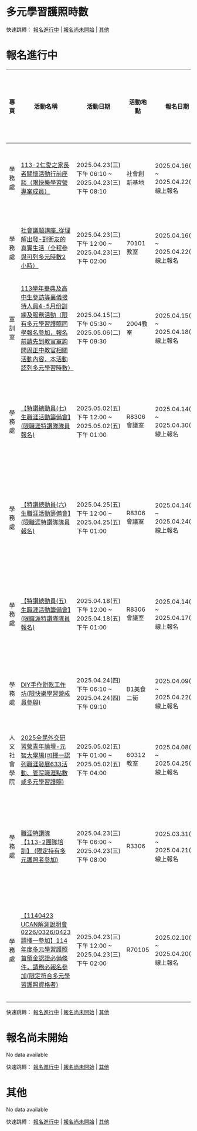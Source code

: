 # 多元學習護照時數


快速跳轉： [報名進行中](#報名進行中) | [報名尚未開始](#報名尚未開始) | [其他](#其他)

# 報名進行中

| 專頁 | 活動名稱 | 活動日期 | 活動地點 | 報名日期 | 報名狀態 | 服務學習 | 多元學習護照時數 |
|----|----|----|----|----|----|----|----|
| 學務處 | [113-2仁愛之家長者關懷活動行前座談（限快樂學習營專案成員）](https://portalx.yzu.edu.tw/PortalSocialVB/FPage/PageActivityDetail.aspx?Menu=Act&ActID=14579) | 2025.04.23(三) 下午 06:10 ~ 2025.04.23(三) 下午 08:10 | 社會創新基地 | 2025.04.16(三) ~ 2025.04.22(二) 線上報名 | 已報名人數：12 名額限制：28 | 無 | 2小時 |
| 學務處 | [社會議題講座_從理解出發-對街友的真實生活（全程參與可列多元時數2小時）](https://portalx.yzu.edu.tw/PortalSocialVB/FPage/PageActivityDetail.aspx?Menu=Act&ActID=14576) | 2025.04.23(三) 下午 12:00 ~ 2025.04.23(三) 下午 02:00 | 70101教室 | 2025.04.16(三) ~ 2025.04.22(二) 線上報名 | 已報名人數：13 名額限制：80 | 無 | 2小時 |
| 軍訓室 | [113學年畢典及高中生參訪等襄儀接待人員4-5月份訓練及服務活動（限有多元學習護照同學報名參加，報名前請先到教官室詢問周正中教官相關活動內容，本活動認列多元學習時數）](https://portalx.yzu.edu.tw/PortalSocialVB/FPage/PageActivityDetail.aspx?Menu=Act&ActID=14548) | 2025.04.15(二) 下午 05:30 ~ 2025.05.06(二) 下午 09:30 | 2004教室 | 2025.04.15(二) ~ 2025.04.18(五) 線上報名 | 已報名人數：4 名額限制：20 | 無 | 28小時 |
| 學務處 | [【特讚總動員(七)生職涯活動籌備會】(限職涯特讚隊隊員報名)](https://portalx.yzu.edu.tw/PortalSocialVB/FPage/PageActivityDetail.aspx?Menu=Act&ActID=14541) | 2025.05.02(五) 下午 12:00 ~ 2025.05.02(五) 下午 01:00 | R8306會議室 | 2025.04.14(一) ~ 2025.04.30(三) 線上報名 | 已報名人數：1 名額限制：22 候補人數：0 | 無 | 1小時 |
| 學務處 | [【特讚總動員(六)生職涯活動籌備會】(限職涯特讚隊隊員報名)](https://portalx.yzu.edu.tw/PortalSocialVB/FPage/PageActivityDetail.aspx?Menu=Act&ActID=14540) | 2025.04.25(五) 下午 12:00 ~ 2025.04.25(五) 下午 01:00 | R8306會議室 | 2025.04.14(一) ~ 2025.04.24(四) 線上報名 | 已報名人數：1 名額限制：22 候補人數：0 | 無 | 1小時 |
| 學務處 | [【特讚總動員(五)生職涯活動籌備會】(限職涯特讚隊隊員報名)](https://portalx.yzu.edu.tw/PortalSocialVB/FPage/PageActivityDetail.aspx?Menu=Act&ActID=14539) | 2025.04.18(五) 下午 12:00 ~ 2025.04.18(五) 下午 01:00 | R8306會議室 | 2025.04.14(一) ~ 2025.04.17(四) 線上報名 | 已報名人數：6 名額限制：22 候補人數：0 | 無 | 1小時 |
| 學務處 | [DIY手作餅乾工作坊(限快樂學習營成員參與)](https://portalx.yzu.edu.tw/PortalSocialVB/FPage/PageActivityDetail.aspx?Menu=Act&ActID=14517) | 2025.04.24(四) 下午 06:10 ~ 2025.04.24(四) 下午 09:10 | B1美食二街 | 2025.04.09(三) ~ 2025.04.22(二) 線上報名 | 已報名人數：8 名額限制：10 | 無 | 2小時 |
| 人文社會學院 | [2025全民外交研習營青年論壇-元智大學場(可擇一認列職涯發展633活動、管院職涯點數或多元學習護照)](https://portalx.yzu.edu.tw/PortalSocialVB/FPage/PageActivityDetail.aspx?Menu=Act&ActID=14511) | 2025.05.02(五) 下午 01:00 ~ 2025.05.02(五) 下午 04:00 | 60312教室 | 2025.04.08(二) ~ 2025.04.25(五) 線上報名 | 已報名人數：38 名額限制：100 | 無 | 3小時 |
| 學務處 | [職涯特讚隊【113-2團隊培訓】 (限定持有多元護照者參加)](https://portalx.yzu.edu.tw/PortalSocialVB/FPage/PageActivityDetail.aspx?Menu=Act&ActID=14450) | 2025.04.23(三) 下午 06:00 ~ 2025.04.23(三) 下午 08:00 | R3306 | 2025.03.31(一) ~ 2025.04.21(一) 線上報名 | 已報名人數：23 名額限制：35 候補人數：0 | 無 | 2小時 |
| 學務處 | [【1140423 UCAN解測說明會 0226/0326/0423請擇一參加】114年度多元學習護照首領金認證必備條件，請務必報名參加(限定符合多元學習護照資格者)](https://portalx.yzu.edu.tw/PortalSocialVB/FPage/PageActivityDetail.aspx?Menu=Act&ActID=13904) | 2025.04.23(三) 下午 12:00 ~ 2025.04.23(三) 下午 02:00 | R70105 | 2025.02.10(一) ~ 2025.04.20(日) 線上報名 | 已報名人數：111 名額限制：115 候補人數：0 | 無 | 2小時 |


快速跳轉： [報名進行中](#報名進行中) | [報名尚未開始](#報名尚未開始) | [其他](#其他)

# 報名尚未開始

No data available

快速跳轉： [報名進行中](#報名進行中) | [報名尚未開始](#報名尚未開始) | [其他](#其他)

# 其他

No data available

快速跳轉： [報名進行中](#報名進行中) | [報名尚未開始](#報名尚未開始) | [其他](#其他)
